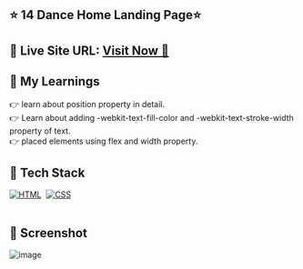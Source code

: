 ## ⭐ 14 Dance Home Landing Page⭐

## 📌 **Live Site URL:** <a href="https://dance-hm.netlify.app/">**Visit Now** 🚀</a>


## 📌 My Learnings
👉 learn about position property in detail.<br>
👉 Learn about adding -webkit-text-fill-color and -webkit-text-stroke-width property of text.<br>
👉 placed elements using flex and width property.<br>

## 📌 Tech Stack

[![HTML](https://img.shields.io/badge/html5%20-%23E34F26.svg?&style=for-the-badge&logo=html5&logoColor=white)](https://github.com/prakash-naikwadi)&nbsp;
[![CSS](https://img.shields.io/badge/css3%20-%231572B6.svg?&style=for-the-badge&logo=css3&logoColor=white)](https://github.com/prakash-naikwadi)&nbsp;
<br>
<br>

## 📌 Screenshot
![image](./thumbnail.png)



